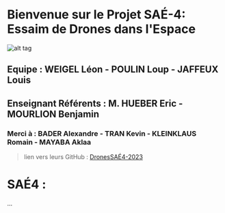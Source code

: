 # Bienvenue sur le Projet SAÉ-4: Essaim de Drones dans l'Espace

![alt tag](https://private-user-images.githubusercontent.com/166382420/322777165-93deb775-7cd2-4762-9a63-068624337948.png?jwt=eyJhbGciOiJIUzI1NiIsInR5cCI6IkpXVCJ9.eyJpc3MiOiJnaXRodWIuY29tIiwiYXVkIjoicmF3LmdpdGh1YnVzZXJjb250ZW50LmNvbSIsImtleSI6ImtleTUiLCJleHAiOjE3MTMyNTg0ODMsIm5iZiI6MTcxMzI1ODE4MywicGF0aCI6Ii8xNjYzODI0MjAvMzIyNzc3MTY1LTkzZGViNzc1LTdjZDItNDc2Mi05YTYzLTA2ODYyNDMzNzk0OC5wbmc_WC1BbXotQWxnb3JpdGhtPUFXUzQtSE1BQy1TSEEyNTYmWC1BbXotQ3JlZGVudGlhbD1BS0lBVkNPRFlMU0E1M1BRSzRaQSUyRjIwMjQwNDE2JTJGdXMtZWFzdC0xJTJGczMlMkZhd3M0X3JlcXVlc3QmWC1BbXotRGF0ZT0yMDI0MDQxNlQwOTAzMDNaJlgtQW16LUV4cGlyZXM9MzAwJlgtQW16LVNpZ25hdHVyZT00ZDU4NDg3MDZhZGI4ZDAwNTZkYmMyY2Y3MmUwMTQ4ZGNjMjk2ODg2YWY5YzMxMDY0YWY2MjA5NDEyMzY3ZGZjJlgtQW16LVNpZ25lZEhlYWRlcnM9aG9zdCZhY3Rvcl9pZD0wJmtleV9pZD0wJnJlcG9faWQ9MCJ9.iegNlQvx4Pv-tsJB-RQhxPvVFrs6QGWHxwqIRoMUY-4)

## Equipe : WEIGEL Léon - POULIN Loup - JAFFEUX Louis
## Enseignant Référents : M. HUEBER Eric - MOURLION Benjamin

### Merci à : BADER Alexandre - TRAN Kevin - KLEINKLAUS Romain - MAYABA Aklaa
> lien vers leurs GitHub : [DronesSAÉ4-2023](https://github.com/arduilex/SAE4_drone?tab=readme-ov-file)
#
# **SAÉ4 :**
...
